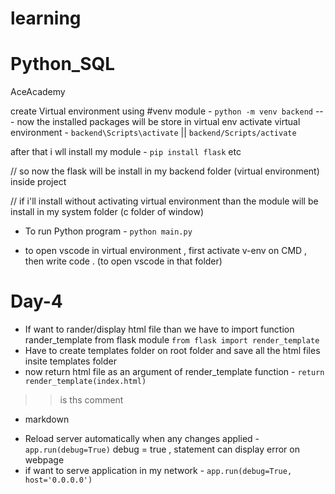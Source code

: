 # learning
# Python_SQL
AceAcademy

create Virtual environment using #venv module - `python -m venv backend`
 --- now the installed packages will be store in virtual env
activate virtual environment  - `backend\Scripts\activate` || `backend/Scripts/activate`

after that i wll install my module - `pip install flask` etc

// so now the flask will be install in my backend folder (virtual environment) inside project

// if i'll install without activating virtual environment than the module will be install in my system folder (c folder of window)

* To run Python program - `python main.py`

* to open vscode in virtual environment , first activate v-env on CMD , then write code . (to open vscode in that folder)

# Day-4
 * If want to rander/display html file than we have to import function rander_template from flask module `from flask import render_template`
 * Have to create templates folder on root folder and save all the html files insite templates folder
 * now return html file as an argument of render_template function - `return render_template(index.html)`

 >> is ths comment
 - markdown

 * Reload server automatically when any changes applied - `app.run(debug=True)`
   debug = true , statement can display error on webpage
 * if want to serve application in my network - `app.run(debug=True, host='0.0.0.0')`

